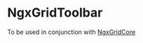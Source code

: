 # NgxGridToolbar

To be used in conjunction with [NgxGridCore](https://www.npmjs.com/package/@blueshiftone/ngx-grid-core)
